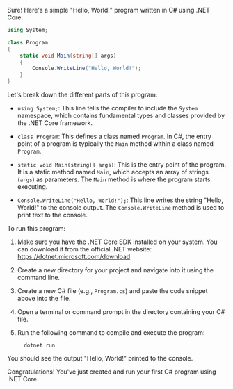 Sure! Here's a simple "Hello, World!" program written in C# using .NET Core:

```csharp
using System;

class Program
{
    static void Main(string[] args)
    {
        Console.WriteLine("Hello, World!");
    }
}
```

Let's break down the different parts of this program:

- `using System;`: This line tells the compiler to include the `System` namespace, which contains fundamental types and classes provided by the .NET Core framework.

- `class Program`: This defines a class named `Program`. In C#, the entry point of a program is typically the `Main` method within a class named `Program`.

- `static void Main(string[] args)`: This is the entry point of the program. It is a static method named `Main`, which accepts an array of strings (`args`) as parameters. The `Main` method is where the program starts executing.

- `Console.WriteLine("Hello, World!");`: This line writes the string "Hello, World!" to the console output. The `Console.WriteLine` method is used to print text to the console.

To run this program:

1. Make sure you have the .NET Core SDK installed on your system. You can download it from the official .NET website: https://dotnet.microsoft.com/download

2. Create a new directory for your project and navigate into it using the command line.

3. Create a new C# file (e.g., `Program.cs`) and paste the code snippet above into the file.

4. Open a terminal or command prompt in the directory containing your C# file.

5. Run the following command to compile and execute the program:

   ```
	 dotnet run
   ```

You should see the output "Hello, World!" printed to the console.

Congratulations! You've just created and run your first C# program using .NET Core.
